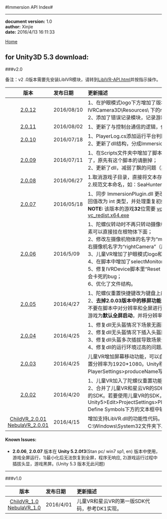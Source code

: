 #Immersion API Index#

----------
**document version:**	1.0  
**author:** Xinjie  
**date:** 2016/4/13 16:11:33 

[Home](index.html "Home")

## for Unity3D 5.3 download:

###v2.0

备注：v2 .0版本需要先安装LibIVR模块，请转到[LibIVR-API.html](LibIVR-API.html)并按指示操作。

| 版本        					| 发布日期        					| 更新描述  	|
| :----------------------:					|:---------------------------------| :-----	|
| [2.0.12](attachment/unity/v2.0/ImmersionVRUnityIntegration_v2.0.12.unitypackage) | 2016/08/10 |1、在护眼模式logo下方增加了版本号记录，请程序员找到 IVRCamera3D\Resources\ 下的nightShift预制物体自行填写；<br/>2、添加了错误记录模块，记录游戏运行中发生的错误|
| [2.0.11](attachment/unity/v2.0/ImmersionVRUnityIntegration_v2.0.11.unitypackage) | 2016/08/02 |1、更新了与控制台通信的逻辑，使心跳包不会频繁丢包|
| [2.0.10](attachment/unity/v2.0/ImmersionVRUnityIntegration_v2.0.10.unitypackage) | 2016/07/18 |1、PlayerLog.cs添加运行平台判断（windows）；<br/>2、更新了dll结构，分成ImmersionPlugin.dll和libIVRSDK_1.dll两个|
| [2.0.09](attachment/unity/v2.0/ImmersionVRUnityIntegration_v2.0.09.unitypackage) | 2016/07/11 |1、在Scripts文件夹中增加了脚本文件ServerManager，不用再单独下载了，原先有这个脚本的请删掉；<br/>2、更新了dll，减弱了飘的问题（其实是上个版本我忘记更新dll了）|
| [2.0.08](attachment/unity/v2.0/ImmersionVRUnityIntegration_v2.0.08.unitypackage) | 2016/06/27 |1.取消游戏子目录，直接将文本存储在D:\PlayerLog目录下；<br/>2.规范文本命名，如：SeaHunter_20160620|
| [2.0.07](attachment/unity/v2.0/ImmersionVRUnityIntegration_v2.0.07.unitypackage) | 2016/05/18 |1、同步 ImmersionPlugin.dll 更改， 将 IVR_Initialize， IVR_Destroy 返回值改为 int 类型，并处理重复初始化状态。<br/>**NOTE:** 该版本的游戏**32**位需要 [vc_redist.x86.exe](third-party.html)， **64**位需要 [vc_redist.x64.exe](third-party.html)|
| [2.0.06](attachment/unity/v2.0/ImmersionVRUnityIntegration_v2.0.06.unitypackage) 						| 2016/5/09		|1、陀螺仪转动时不再只转动摄像机物体，而是将根物体旋转。因此UI等元素可以直接挂在根物体下面；</br>2、修改左摄像机物体的名字为“mainCamera”（原先为“Camera_left”）；右摄像机名字为“rightCamera”（原先为“Camera_right”）；</br>3、儿童VR增加了护眼模式logo和商标logo；</br>4、在脚本中增加了selectMonitor的代码；</br>5、修复IVRDevice脚本里“Reset Tracker On Load”选项未选中时，场景会卡死的bug；</br>6、优化了文件结构。|
| [2.0.05](attachment/unity/v2.0/ImmersionVRUnityIntegration_v2.0.05.unitypackage) 						| 2016/4/27		|1、陀螺仪重置快捷键改为键盘上的“Alpha3”键；</br>2、**去掉2.0.03版本中的移屏功能**，Unity程序员在发布儿童VR游戏时，请不要在脚本中对分辨率和全屏进行任何修改，而是在PlayerSettings里设置游戏为**默认全屏启动**，并将分辨率改为1920\*1080。|
| [2.0.04](attachment/unity/v2.0/ImmersionVRUnityIntegration_v2.0.04.unitypackage) 						| 2016/4/25		|1、修复dll无头盔情况下场景无画面的bug；</br>2、修复dll无头盔情况下插入头盔陀螺仪无法工作的bug；</br>3、修复dll头盔多次插拔导致场景无响应的bug；</br>4、修复dll的运行环境过高的问题。|
| [2.0.03](attachment/unity/v2.0/ImmersionVRUnityIntegration_v2.0.03.unitypackage) 						| 2016/4/25		|儿童VR增加屏幕移动功能，可以自动将屏幕放置在第二块屏幕上并自动设置分辨率为1920*1080。Unity程序员请不要将PlayerSettings>produceName写成中文。使用该版本时请与胡鹏沟通。|
| [2.0.02](attachment/unity/v2.0/ImmersionVRUnityIntegration_v2.0.02.unitypackage) 						| 2016/4/20		|1、儿童VR加入了陀螺仪重置功能；</br>2、合并了儿童VR和星云VR的SDK代码，用全局变量控制，默认是星云VR的SDK。若要使用儿童VR的SDK，请在Unity5>Edit>ProjectSettings>PlayerSettings>OtherSettings>Scripting Define Symbols下方的文本框中输入“CHILDREN_VR”（不带引号）。|
| [ChildVR_2.0.01](attachment/unity/v2.0/ImmersionChildVRUnityIntegration_v2.0.01.unitypackage)</br>[NebulaVR_2.0.01](attachment/unity/v2.0/ImmersionNebulaVRUnityIntegration_v2.0.01.unitypackage)    				|2016/4/15 		|	增加支持LibVR.dll的功能性代码。请手动将LibVR.dll复制到C:\Windows\System32文件夹下。		|

#### Known Issues:
- **2.0.06**, **2.0.07** 版本在 **Unity 5.2.0f3**(Stan pc/ win7 sp1, en) 版本中使用，游戏全屏运行，1)最小化后无法恢复到全屏，程序无响应, 2)游戏运行过程中插拔头显，游戏黑屏。(Unity 5.3 版本无此问题)


----------
###v1.0   

| 版本        					| 发布日期        					| 更新描述  	|
| :----------------------:					|:---------------------------------| :-----	|
| [ChildVR_1.0](attachment/unity/v1.0/ChildVRUnityIntegration.unitypackage)</br>[NebulaVR_1.0](attachment/unity/v1.0/NebulaVRUnityIntegration.unitypackage)    				|2016/4/01 		|	儿童VR和星云VR的第一版SDK代码，参考DK1实现。		|